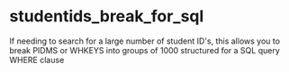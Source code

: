 # studentids_break_for_sql
If needing to search for a large number of student ID's, this allows you to break PIDMS or WHKEYS into groups of 1000 structured for a SQL query WHERE clause
